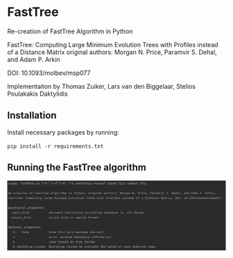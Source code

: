# FastTree

Re-creation of FastTree Algorithm in Python

FastTree: Computing Large Minimum Evolution Trees with Profiles instead of a Distance Matrix
original authors: Morgan N. Price, Paramvir S. Dehal, and Adam P. Arkin

DOI: 10.1093/molbev/msp077

Implementaiton by Thomas Zuiker, Lars van den Biggelaar, Stelios Poulakakis Daktylidis 


## Installation
Install necessary packages by running:

`pip install -r requirements.txt`

## Running the FastTree algorithm
![](argparse.png)

